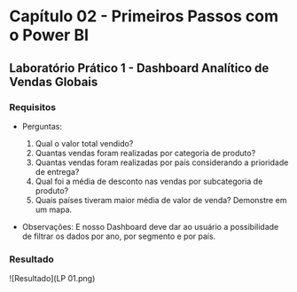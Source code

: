# Capítulo 02 - Primeiros Passos com o Power BI

## Laboratório Prático 1 - Dashboard Analítico de Vendas Globais

### Requisitos

- Perguntas:
  1. Qual o valor total vendido?
  1. Quantas vendas foram realizadas por categoria de produto?
  1. Quantas vendas foram realizadas por país considerando a prioridade de entrega?
  1. Qual foi a média de desconto nas vendas por subcategoria de produto?
  1. Quais países tiveram maior média de valor de venda? Demonstre em um mapa.

- Observações:
  E nosso Dashboard deve dar ao usuário a possibilidade de filtrar os dados por ano, por segmento e por país.

### Resultado

![Resultado](LP 01.png)

